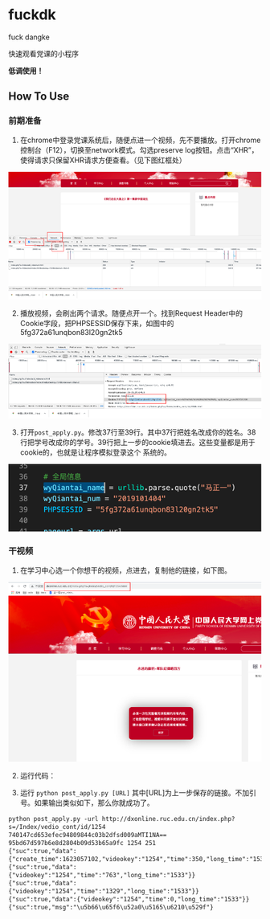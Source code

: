 # fuckdk

fuck dangke

快速观看党课的小程序

**低调使用！**

## How To Use

### 前期准备

1. 在chrome中登录党课系统后，随便点进一个视频，先不要播放。打开chrome控制台（F12），切换至network模式。勾选preserve log按钮。点击“XHR”，使得请求只保留XHR请求方便查看。（见下图红框处）

![image](figures/p1.png)

2. 播放视频，会刷出两个请求。随便点开一个。找到Request Header中的Cookie字段，把PHPSESSID保存下来，如图中的5fg372a61unqbon83l20gn2tk5

![image](figures/p2.png)

3. 打开```post_apply.py```。修改37行至39行。其中37行把姓名改成你的姓名。38行把学号改成你的学号。39行把上一步的cookie填进去。这些变量都是用于cookie的，也就是让程序模拟登录这个 系统的。

![image](figures/p3.png)

### 干视频

1. 在学习中心选一个你想干的视频，点进去，复制他的链接，如下图。

![image](figures/p4.png)

2. 运行代码：

3. 运行 ```python post_apply.py [URL]``` 其中[URL]为上一步保存的链接。不加引号。如果输出类似如下，那么你就成功了。

```
python post_apply.py -url http://dxonline.ruc.edu.cn/index.php?s=/Index/vedio_cont/id/1254
740147cd653efec94809844c03b2dfsd009aMTI1NA== 95bd67d597b6e8d2804b09d53b65a9fc 1254 251
{"suc":true,"data":{"create_time":1623057102,"videokey":"1254","time":350,"long_time":"1533"}}
{"suc":true,"data":{"videokey":"1254","time":"763","long_time":"1533"}}
{"suc":true,"data":{"videokey":"1254","time":"1329","long_time":"1533"}}
{"suc":true,"data":{"videokey":"1254","time":0,"long_time":"1533"}}
{"suc":true,"msg":"\u5b66\u65f6\u52a0\u5165\u6210\u529f"}

```


